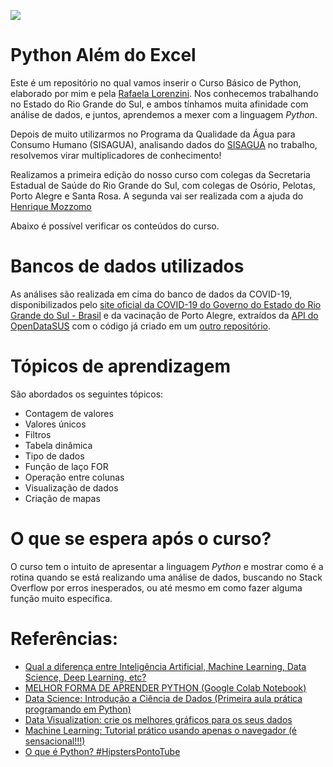 ![](https://github.com/decao88/Python_alem_do_excel/blob/main/images/capa.png?raw=true)


# Python Além do Excel

Este é um repositório no qual vamos inserir o Curso Básico de Python, elaborado por mim e pela [Rafaela Lorenzini](https://github.com/Rafaelalorenzini). Nos conhecemos trabalhando no Estado do Rio Grande do Sul, e ambos tínhamos muita afinidade com análise de dados, e juntos, aprendemos a mexer com a linguagem *Python*. 

Depois de muito utilizarmos no Programa da Qualidade da Água para Consumo Humano (SISAGUA), analisando dados do [SISAGUA](http://sisagua.saude.gov.br/sisagua/paginaExterna.jsf) no trabalho, resolvemos virar multiplicadores de conhecimento!

Realizamos a primeira edição do nosso curso com colegas da Secretaria Estadual de Saúde do Rio Grande do Sul, com colegas de Osório, Pelotas, Porto Alegre e Santa Rosa. A segunda vai ser realizada com a ajuda do [Henrique Mozzomo](https://github.com/mezzomoh)

Abaixo é possível verificar os conteúdos do curso.

# Bancos de dados utilizados

As análises são realizada em cima do banco de dados da COVID-19, disponibilizados pelo [site oficial da COVID-19 do Governo do Estado do Rio Grande do Sul - Brasil](https://ti.saude.rs.gov.br/covid19/) e da vacinação de Porto Alegre, extraídos da [API do OpenDataSUS](https://opendatasus.saude.gov.br/dataset/covid-19-vacinacao) com o código já criado em um [outro repositório](https://github.com/decao88/vacina_aplicada).

# Tópicos de aprendizagem

São abordados os seguintes tópicos:
* Contagem de valores
* Valores únicos
* Filtros
* Tabela dinâmica
* Tipo de dados
* Função de laço FOR
* Operação entre colunas
* Visualização de dados
* Criação de mapas

# O que se espera após o curso?

O curso tem o intuito de apresentar a linguagem *Python* e mostrar como é a rotina quando se está realizando uma análise de dados, buscando no Stack Overflow por erros inesperados, ou até mesmo em como fazer alguma função muito específica.

# Referências:
* [Qual a diferença entre Inteligência Artificial, Machine Learning, Data Science, Deep Learning, etc?](https://www.youtube.com/watch?v=ccZ2pyr3YDw)
* [MELHOR FORMA DE APRENDER PYTHON (Google Colab Notebook)](https://www.youtube.com/watch?v=Gojqw9BQ5qY) 
* [Data Science: Introdução a Ciência de Dados (Primeira aula prática programando em Python)](https://www.youtube.com/watch?v=F608hzn_ygo)
* [Data Visualization: crie os melhores gráficos para os seus dados](https://www.youtube.com/watch?v=qLiEDvs57nk) 
* [Machine Learning: Tutorial prático usando apenas o navegador (é sensacional!!!)](https://www.youtube.com/watch?v=JyGGMyR3x5I)
* [O que é Python? #HipstersPontoTube](https://www.youtube.com/watch?v=-LATVnPcvHI)
